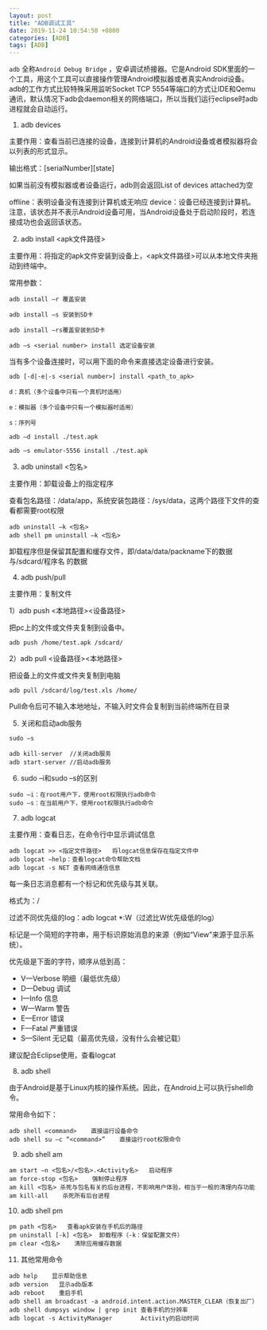 ```yaml
---
layout: post
title: "ADB调试工具"
date: 2019-11-24 10:54:50 +0800
categories: [ADB]
tags: [ADB]
---
```



`adb` 全称`Android Debug Bridge` ，安卓调试桥接器。它是Android SDK里面的一个工具，用这个工具可以直接操作管理Android模拟器或者真实Android设备。adb的工作方式比较特殊采用监听Socket TCP 5554等端口的方式让IDE和Qemu通讯，默认情况下adb会daemon相关的网络端口，所以当我们运行eclipse时adb进程就会自动运行。

1. adb devices

主要作用：查看当前已连接的设备，连接到计算机的Android设备或者模拟器将会以列表的形式显示。

输出格式：[serialNumber][state]

  如果当前没有模拟器或者设备运行，adb则会返回List of devices attached为空

 offline：表明设备没有连接到计算机或无响应
 device：设备已经连接到计算机。注意，该状态并不表示Android设备可用，当Android设备处于启动阶段时，若连接成功也会返回该状态。

2. adb install <apk文件路径>

主要作用：将指定的apk文件安装到设备上，<apk文件路径>可以从本地文件夹拖动到终端中。

常用参数：
```
adb install –r 覆盖安装

adb install –s 安装到SD卡

adb install –rs覆盖安装到SD卡

adb –s <serial number> install 选定设备安装
```

当有多个设备连接时，可以用下面的命令来直接选定设备进行安装。
```
adb [-d|-e|-s <serial number>] install <path_to_apk>

d：真机（多个设备中只有一个真机时适用）

e：模拟器（多个设备中只有一个模拟器时适用）

s：序列号

adb –d install ./test.apk

adb –s emulator-5556 install ./test.apk
```

3. adb uninstall <包名>

主要作用：卸载设备上的指定程序

查看包名路径：/data/app，系统安装包路径：/sys/data，这两个路径下文件的查看都需要root权限
```
adb uninstall –k <包名>
adb shell pm uninstall –k <包名>
```

卸载程序但是保留其配置和缓存文件，即/data/data/packname下的数据与/sdcard/程序名 的数据


4. adb push/pull

主要作用：复制文件

1）adb push <本地路径><设备路径>

把pc上的文件或文件夹复制到设备中。
```
adb push /home/test.apk /sdcard/
```

2）adb pull <设备路径><本地路径>

把设备上的文件或文件夹复制到电脑

```
adb pull /sdcard/log/test.xls /home/
```

Pull命令后可不输入本地地址，不输入时文件会复制到当前终端所在目录

5. 关闭和启动adb服务

```
sudo –s

adb kill-server  //关闭adb服务
adb start-server //启动adb服务
```

6. sudo –i和sudo –s的区别

```
sudo –i：在root用户下，使用root权限执行adb命令
sudo –s：在当前用户下，使用root权限执行adb命令
```

7. adb logcat

主要作用：查看日志，在命令行中显示调试信息

```
adb logcat >> <指定文件路径>   将logcat信息保存在指定文件中
adb logcat –help：查看logcat命令帮助文档
adb logcat -s NET 查看网络通信信息
```

每一条日志消息都有一个标记和优先级与其关联。

格式为：<priority>/<tag>

过滤不同优先级的log：adb logcat *:W（过滤比W优先级低的log）

标记是一个简短的字符串，用于标识原始消息的来源（例如“View”来源于显示系统）。

优先级是下面的字符，顺序从低到高：

* V—Verbose 明细（最低优先级）
* D—Debug 调试
* I—Info 信息
* W—Warm 警告
* E—Error 错误
* F—Fatal 严重错误
* S—Silent 无记载（最高优先级，没有什么会被记载）

建议配合Eclipse使用，查看logcat

8. adb shell

由于Android是基于Linux内核的操作系统。因此，在Android上可以执行shell命令。

常用命令如下：

```
adb shell <command>    直接运行设备命令
adb shell su –c “<command>”    直接运行root权限命令
```

9. adb shell am

```
am start –n <包名>/<包名>.<Activity名>   启动程序
am force-stop <包名>    强制停止程序
am kill <包名> 杀死与包名有关的后台进程，不影响用户体验，相当于一般的清理内存功能
am kill-all    杀死所有后台进程
```

10. adb shell pm

```
pm path <包名>   查看apk安装在手机后的路径
pm uninstall [-k] <包名>  卸载程序（-k：保留配置文件）
pm clear <包名>    清除应用缓存数据
```

11. 其他常用命令

```
adb help    显示帮助信息
adb version   显示adb版本
adb reboot    重启手机
adb shell am broadcast -a android.intent.action.MASTER_CLEAR（恢复出厂）
adb shell dumpsys window | grep init 查看手机的分辨率
adb logcat -s ActivityManager        Activity的启动时间
```